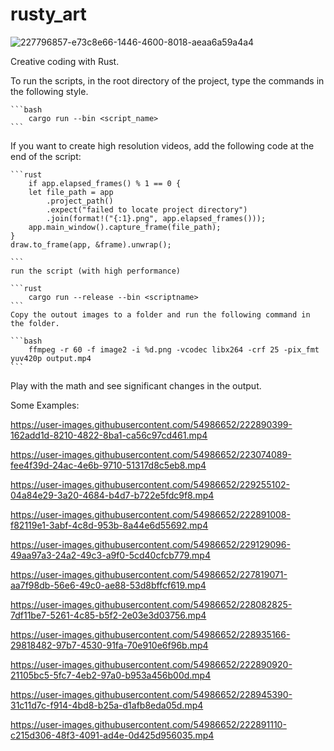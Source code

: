 # rusty_art


![227796857-e73c8e66-1446-4600-8018-aeaa6a59a4a4](https://user-images.githubusercontent.com/54986652/227951137-35ab864e-3329-4ef0-a4aa-2347f07296ca.png)

Creative coding with Rust.

To run the scripts, in the root directory of the project, type the commands in the following style.

    ```bash
        cargo run --bin <script_name>
    ```

If you want to create high resolution videos, add the following code at the end of the script:

    ```rust
        if app.elapsed_frames() % 1 == 0 {
        let file_path = app
            .project_path()
            .expect("failed to locate project directory")
            .join(format!("{:1}.png", app.elapsed_frames()));
        app.main_window().capture_frame(file_path);
    } 
    draw.to_frame(app, &frame).unwrap();

    ```
    run the script (with high performance)

    ```rust
        cargo run --release --bin <scriptname>
    ```
    Copy the outout images to a folder and run the following command in the folder.
    
    ```bash
        ffmpeg -r 60 -f image2 -i %d.png -vcodec libx264 -crf 25 -pix_fmt yuv420p output.mp4
    ```


Play with the math and see significant changes in the output.

Some Examples:


https://user-images.githubusercontent.com/54986652/222890399-162add1d-8210-4822-8ba1-ca56c97cd461.mp4




https://user-images.githubusercontent.com/54986652/223074089-fee4f39d-24ac-4e6b-9710-51317d8c5eb8.mp4




https://user-images.githubusercontent.com/54986652/229255102-04a84e29-3a20-4684-b4d7-b722e5fdc9f8.mp4




https://user-images.githubusercontent.com/54986652/222891008-f82119e1-3abf-4c8d-953b-8a44e6d55692.mp4




https://user-images.githubusercontent.com/54986652/229129096-49aa97a3-24a2-49c3-a9f0-5cd40cfcb779.mp4



https://user-images.githubusercontent.com/54986652/227819071-aa7f98db-56e6-49c0-ae88-53d8bffcf619.mp4



https://user-images.githubusercontent.com/54986652/228082825-7df11be7-5261-4c85-b5f2-2e03e3d03756.mp4



https://user-images.githubusercontent.com/54986652/228935166-29818482-97b7-4530-91fa-70e910e6f96b.mp4


https://user-images.githubusercontent.com/54986652/222890920-21105bc5-5fc7-4eb2-97a0-b953a456b00d.mp4



https://user-images.githubusercontent.com/54986652/228945390-31c11d7c-f914-4bd8-b25a-d1afb8eda05d.mp4




https://user-images.githubusercontent.com/54986652/222891110-c215d306-48f3-4091-ad4e-0d425d956035.mp4




